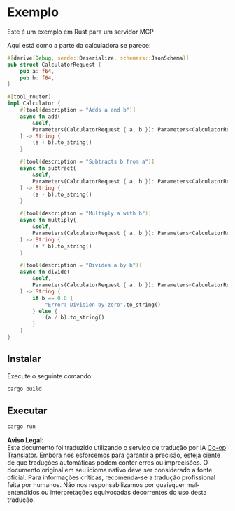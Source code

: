 <!--
CO_OP_TRANSLATOR_METADATA:
{
  "original_hash": "5ffc7f32ed12664b640175f27f0a997a",
  "translation_date": "2025-08-18T18:10:45+00:00",
  "source_file": "03-GettingStarted/samples/rust/README.md",
  "language_code": "br"
}
-->
# Exemplo

Este é um exemplo em Rust para um servidor MCP

Aqui está como a parte da calculadora se parece:

```rust
#[derive(Debug, serde::Deserialize, schemars::JsonSchema)]
pub struct CalculatorRequest {
    pub a: f64,
    pub b: f64,
}

#[tool_router]
impl Calculator {
    #[tool(description = "Adds a and b")]
    async fn add(
        &self,
        Parameters(CalculatorRequest { a, b }): Parameters<CalculatorRequest>,
    ) -> String {
        (a + b).to_string()
    }

    #[tool(description = "Subtracts b from a")]
    async fn subtract(
        &self,
        Parameters(CalculatorRequest { a, b }): Parameters<CalculatorRequest>,
    ) -> String {
        (a - b).to_string()
    }

    #[tool(description = "Multiply a with b")]
    async fn multiply(
        &self,
        Parameters(CalculatorRequest { a, b }): Parameters<CalculatorRequest>,
    ) -> String {
        (a * b).to_string()
    }

    #[tool(description = "Divides a by b")]
    async fn divide(
        &self,
        Parameters(CalculatorRequest { a, b }): Parameters<CalculatorRequest>,
    ) -> String {
        if b == 0.0 {
            "Error: Division by zero".to_string()
        } else {
            (a / b).to_string()
        }
    }
}
```

## Instalar

Execute o seguinte comando:

```bash
cargo build
```

## Executar

```bash
cargo run
```

**Aviso Legal**:  
Este documento foi traduzido utilizando o serviço de tradução por IA [Co-op Translator](https://github.com/Azure/co-op-translator). Embora nos esforcemos para garantir a precisão, esteja ciente de que traduções automáticas podem conter erros ou imprecisões. O documento original em seu idioma nativo deve ser considerado a fonte oficial. Para informações críticas, recomenda-se a tradução profissional feita por humanos. Não nos responsabilizamos por quaisquer mal-entendidos ou interpretações equivocadas decorrentes do uso desta tradução.